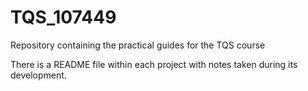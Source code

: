 # TQS_107449
Repository containing the practical guides for the TQS course

There is a README file within each project with notes taken during its development.
